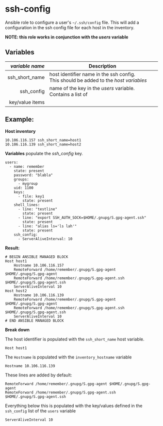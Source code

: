 # ssh-config
Ansible role to configure a user's `~/.ssh/config` file. This will add a
configuration in the ssh config file for each host in the inventory.

**NOTE: this role works in conjunction with the _users_ variable**

## Variables 

| _variable name_   | Description                                   | 
| ---:            |---                                            |
| ssh_short_name  | host identifier name in the ssh config.<br>This should be added to the _host variables_  |
| ssh_config      | name of the key in the *users* variable. Contains a list of
key/value items| 

## Example:

**Host inventory**
```
10.106.116.157 ssh_short_name=host1
10.106.116.139 ssh_short_name=host2
```

**Variables**
populate the *ssh_config* key.
```
users:
  - name: remember
    state: present
    password: "blabla"
    groups:
      - mygroup
    uid: 1100
    keys:
      - file: key1
        state: present
    shell_lines:
      - line: "testline"
        state: present
      - line: "export SSH_AUTH_SOCK=$HOME/.gnupg/S.gpg-agent.ssh"
        state: present
      - line: "alias ls='ls lah'"
        state: present
    ssh_config:
      - ServerAliveInterval: 10
```

**Result:**
```
# BEGIN ANSIBLE MANAGED BLOCK
Host host1
    Hostname 10.106.116.157
    RemoteForward /home/remember/.gnupg/S.gpg-agent $HOME/.gnupg/S.gpg-agent
    RemoteForward /home/remember/.gnupg/S.gpg-agent.ssh $HOME/.gnupg/S.gpg-agent.ssh
    ServerAliveInterval 10
Host host2
    Hostname 10.106.116.139
    RemoteForward /home/remember/.gnupg/S.gpg-agent $HOME/.gnupg/S.gpg-agent
    RemoteForward /home/remember/.gnupg/S.gpg-agent.ssh $HOME/.gnupg/S.gpg-agent.ssh
    ServerAliveInterval 10
# END ANSIBLE MANAGED BLOCK

```

**Break down**

The host identifier is populated with the `ssh_short_name` host variable.
```
Host host1
```

The `Hostname` is populated with the `inventory_hostname` variable
```
Hostname 10.106.116.139
```

These lines are added by default:
```
RemoteForward /home/remember/.gnupg/S.gpg-agent $HOME/.gnupg/S.gpg-agent
RemoteForward /home/remember/.gnupg/S.gpg-agent.ssh $HOME/.gnupg/S.gpg-agent.ssh
```

Everything below this is populated with the key/values defined in the
`ssh_config` list of the `users` variable

```
ServerAliveInterval 10
```


